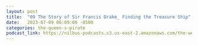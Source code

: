 ```yaml
---
layout: post
title:  "09 The Story of Sir Francis Drake_ Finding the Treasure Ship"
date:   2023-07-09 06:09:00 -0500
categories: the-queen-s-pirate
podcast_link: https://nilbus-podcasts.s3.us-east-2.amazonaws.com/the-well-trained-mind/The%20Queen's%20Pirate/09%20The%20Story%20of%20Sir%20Francis%20Drake_%20Finding%20the%20Treasure%20Ship.mp3
---
```

